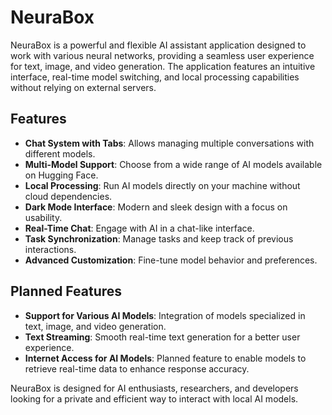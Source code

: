 # NeuraBox

NeuraBox is a powerful and flexible AI assistant application designed to work with various neural networks, providing a seamless user experience for text, image, and video generation. The application features an intuitive interface, real-time model switching, and local processing capabilities without relying on external servers.

## Features

- **Chat System with Tabs**: Allows managing multiple conversations with different models.
- **Multi-Model Support**: Choose from a wide range of AI models available on Hugging Face.
- **Local Processing**: Run AI models directly on your machine without cloud dependencies.
- **Dark Mode Interface**: Modern and sleek design with a focus on usability.
- **Real-Time Chat**: Engage with AI in a chat-like interface.
- **Task Synchronization**: Manage tasks and keep track of previous interactions.
- **Advanced Customization**: Fine-tune model behavior and preferences.

## Planned Features

- **Support for Various AI Models**: Integration of models specialized in text, image, and video generation.
- **Text Streaming**: Smooth real-time text generation for a better user experience.
- **Internet Access for AI Models**: Planned feature to enable models to retrieve real-time data to enhance response accuracy.

NeuraBox is designed for AI enthusiasts, researchers, and developers looking for a private and efficient way to interact with local AI models.

